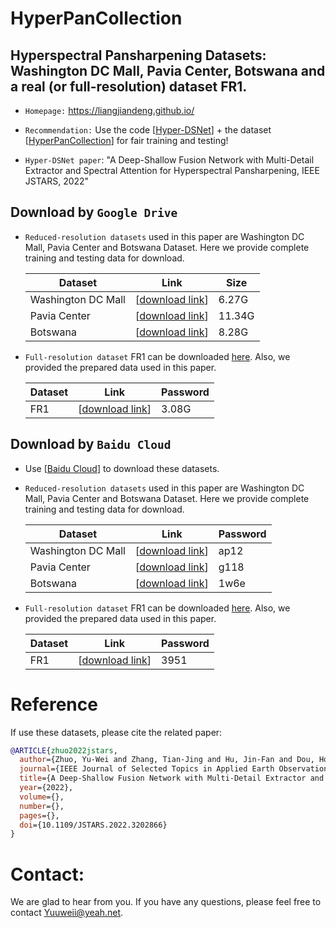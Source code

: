 # HyperPanCollection

## Hyperspectral Pansharpening Datasets: Washington DC Mall, Pavia Center, Botswana and a real (or full-resolution) dataset FR1.

* ``Homepage:`` https://liangjiandeng.github.io/ 

* ``Recommendation:`` Use the code [[Hyper-DSNet](https://github.com/liangjiandeng/Hyper-DSNet)] + the dataset [[HyperPanCollection](https://github.com/liangjiandeng/HyperPanCollection)] for fair training and testing!

*  ``Hyper-DSNet paper``: "A Deep-Shallow Fusion Network with Multi-Detail Extractor and Spectral Attention for Hyperspectral Pansharpening, IEEE JSTARS, 2022"


## Download by ``Google Drive``


* ```Reduced-resolution datasets``` used in this paper are Washington DC Mall, Pavia Center and Botswana Dataset. Here we provide complete training and testing data for download.

  | Dataset            | Link                                            | Size |
  | ------------------ | ----------------------------------------------- | -------- |
  | Washington DC Mall | [[download link](https://drive.google.com/drive/folders/1k9beAcd9x3ZLJOL1TWvJ0KYbzLDrYLaG?usp=sharing)] | 6.27G     |
  | Pavia Center       | [[download link](https://drive.google.com/drive/folders/1qXCgWwh6PIMNv2_Caw7-mHoPFgb08V0x?usp=sharing)] | 11.34G     |
  | Botswana           | [[download link](https://drive.google.com/drive/folders/1Pafc9fR-nIr-n8bPRJyhL7oX9rNUxbr5?usp=sharing)] | 8.28G     |

* ```Full-resolution dataset``` FR1 can be downloaded [here](https://openremotesensing.net/hyperspectral-pansharpening-challenge/). Also, we provided the prepared data used in this paper.

  | Dataset | Link                                            | Password |
  | ------- | ----------------------------------------------- | -------- |
  | FR1     | [[download link](https://drive.google.com/drive/folders/1Rz1ehk8SJPWX1rtal695p2Z-thCjrJS3?usp=sharing)] | 3.08G     |

  

## Download by ``Baidu Cloud``

* Use [[Baidu Cloud](https://pan.baidu.com/pcloud/home)] to download these datasets.

* ```Reduced-resolution datasets``` used in this paper are Washington DC Mall, Pavia Center and Botswana Dataset. Here we provide complete training and testing data for download.

  | Dataset            | Link                                            | Password |
  | ------------------ | ----------------------------------------------- | -------- |
  | Washington DC Mall | [[download link](https://pan.baidu.com/s/120NwAPBZEICRk-lQPCl8Rg)]  | ap12     |
  | Pavia Center       | [[download link](https://pan.baidu.com/s/1cp9mdh0EutJZyoCi2yyWZw)]   | g118     |
  | Botswana           | [[download link](https://pan.baidu.com/s/1coTz6eBt26Ks4kswAio2Fw)]   | 1w6e     |

* ```Full-resolution dataset``` FR1 can be downloaded [here](https://openremotesensing.net/hyperspectral-pansharpening-challenge/). Also, we provided the prepared data used in this paper.

  | Dataset | Link                                            | Password |
  | ------- | ----------------------------------------------- | -------- |
  | FR1     | [[download link](https://pan.baidu.com/s/1cuglyEGSejCFOXC7Epg8yQ)]   | 3951     |
  

# Reference

If use these datasets, please cite the related paper:

```bibtex
@ARTICLE{zhuo2022jstars,
  author={Zhuo, Yu-Wei and Zhang, Tian-Jing and Hu, Jin-Fan and Dou, Hong-Xia and Huang, Ting-Zhu and Deng, Liang-Jian},
  journal={IEEE Journal of Selected Topics in Applied Earth Observations and Remote Sensing}, 
  title={A Deep-Shallow Fusion Network with Multi-Detail Extractor and Spectral Attention for Hyperspectral Pansharpening}, 
  year={2022},
  volume={},
  number={},
  pages={},
  doi={10.1109/JSTARS.2022.3202866}
}
```





# Contact:

We are glad to hear from you. If you have any questions, please feel free to contact Yuuweii@yeah.net.









